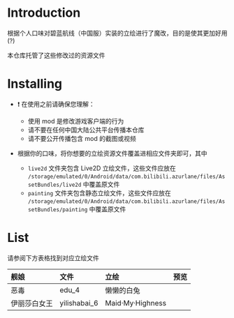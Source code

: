 # Introduction

根据个人口味对碧蓝航线（中国服）实装的立绘进行了魔改，目的是使其更加好用(?)

本仓库托管了这些修改过的资源文件

# Installing

- ❗️ 在使用之前请确保您理解：

  - 使用 mod 是修改游戏客户端的行为
  - 请不要在任何中国大陆公共平台传播本仓库
  - 请不要公开传播包含 mod 的截图或视频

- 根据你的口味，将你想要的立绘资源文件覆盖进相应文件夹即可，其中
  - `live2d` 文件夹包含 Live2D 立绘文件，这些文件应放在 `/storage/emulated/0/Android/data/com.bilibili.azurlane/files/AssetBundles/live2d` 中覆盖原文件
  - `painting` 文件夹包含静态立绘文件，这些文件应放在 `/storage/emulated/0/Android/data/com.bilibili.azurlane/files/AssetBundles/painting` 中覆盖原文件

# List

请参阅下方表格找到对应立绘文件

| 舰娘 | 文件 | 立绘 | 预览 |
| :--- | :--- | :--- | :---: |
| 恶毒 | edu_4 | 懒懒的白兔 |  |
| 伊丽莎白女王 | yilishabai_6 | Maid·My·Highness |  |
